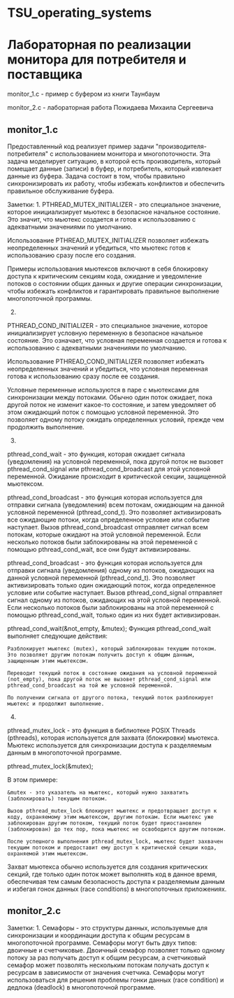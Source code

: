 # TSU_operating_systems
<h1>
Лабораторная по реализации монитора для потребителя и поставщика 
</h1>
monitor_1.c - пример с буфером из книги Таунбаум

monitor_2.c - лабораторная работа Пожидаева Михаила Сергеевича


<h2>monitor_1.c</h2> 
Предоставленный код реализует пример задачи "производителя-потребителя" с использованием монитора и многопоточности. Эта задача моделирует ситуацию, в которой есть производитель, который помещает данные (записи) в буфер, и потребитель, который извлекает данные из буфера. Задача состоит в том, чтобы правильно синхронизировать их работу, чтобы избежать конфликтов и обеспечить правильное обслуживание буфера.


Заметки:
1.
PTHREAD_MUTEX_INITIALIZER - это специальное значение, которое инициализирует мьютекс в безопасное начальное состояние. Это значит, что мьютекс создается и готов к использованию с адекватными значениями по умолчанию.

Использование PTHREAD_MUTEX_INITIALIZER позволяет избежать неопределенных значений и убедиться, что мьютекс готов к использованию сразу после его создания.

Примеры использования мьютексов включают в себя блокировку доступа к критическим секциям кода, ожидание и уведомление потоков о состоянии общих данных и другие операции синхронизации, чтобы избежать конфликтов и гарантировать правильное выполнение многопоточной программы.

2.
PTHREAD_COND_INITIALIZER - это специальное значение, которое инициализирует условную переменную в безопасное начальное состояние. Это означает, что условная переменная создается и готова к использованию с адекватными значениями по умолчанию.

Использование PTHREAD_COND_INITIALIZER позволяет избежать неопределенных значений и убедиться, что условная переменная готова к использованию сразу после ее создания.

Условные переменные используются в паре с мьютексами для синхронизации между потоками. Обычно один поток ожидает, пока другой поток не изменит какое-то состояние, и затем уведомляет об этом ожидающий поток с помощью условной переменной. Это позволяет одному потоку ожидать определенных условий, прежде чем продолжить выполнение.

3.
pthread_cond_wait - это функция, которая ожидает сигнала (уведомления) на условной переменной, пока другой поток не вызовет pthread_cond_signal или pthread_cond_broadcast для этой условной переменной. Ожидание происходит в критической секции, защищенной мьютексом.

pthread_cond_broadcast - это функция которая используется для отправки сигнала (уведомления) всем потокам, ожидающим на данной условной переменной (pthread_cond_t). Это позволяет активизировать все ожидающие потоки, когда определенное условие или событие наступает. Вызов pthread_cond_broadcast отправляет сигнал всем потокам, которые ожидают на этой условной переменной. Если несколько потоков были заблокированы на этой переменной с помощью pthread_cond_wait, все они будут активизированы.

pthread_cond_broadcast - это функция которая используется для отправки сигнала (уведомления) одному из потоков, ожидающих на данной условной переменной (pthread_cond_t). Это позволяет активизировать только один ожидающий поток, когда определенное условие или событие наступает. Вызов pthread_cond_signal отправляет сигнал одному из потоков, ожидающих на этой условной переменной. Если несколько потоков были заблокированы на этой переменной с помощью pthread_cond_wait, только один из них будет активизирован.

pthread_cond_wait(&not_empty, &mutex);
Функция pthread_cond_wait выполняет следующие действия:

    Разблокирует мьютекс (mutex), который заблокирован текущим потоком. Это позволяет другим потокам получить доступ к общим данным, защищенным этим мьютексом.
    
    Переводит текущий поток в состояние ожидания на условной переменной (not_empty), пока другой поток не вызовет pthread_cond_signal или pthread_cond_broadcast на той же условной переменной.
    
    По получении сигнала от другого потока, текущий поток разблокирует мьютекс и продолжит выполнение.

4.
pthread_mutex_lock - это функция в библиотеке POSIX Threads (pthreads), которая используется для захвата (блокировки) мьютекса. Мьютекс используется для синхронизации доступа к разделяемым данным в многопоточной программе.

pthread_mutex_lock(&mutex);

В этом примере:

    &mutex - это указатель на мьютекс, который нужно захватить (заблокировать) текущим потоком.
    
    Вызов pthread_mutex_lock блокирует мьютекс и предотвращает доступ к коду, охраняемому этим мьютексом, другим потокам. Если мьютекс уже заблокирован другим потоком, текущий поток будет приостановлен (заблокирован) до тех пор, пока мьютекс не освободится другим потоком.
    
    После успешного выполнения pthread_mutex_lock, мьютекс будет захвачен текущим потоком и предоставит ему доступ к критической секции кода, охраняемой этим мьютексом.

Захват мьютекса обычно используется для создания критических секций, где только один поток может выполнять код в данное время, обеспечивая тем самым безопасность доступа к разделяемым данным и избегая гонок данных (race conditions) в многопоточных приложениях.

<h2>monitor_2.c</h2> 


Заметки:
1. 
Семафоры - это структуры данных, используемые для синхронизации и координации доступа к общим ресурсам в многопоточной программе. Семафоры могут быть двух типов: двоичные и счетчиковые. Двоичный семафор позволяет только одному потоку за раз получать доступ к общим ресурсам, а счетчиковый семафор может позволять нескольким потокам получать доступ к ресурсам в зависимости от значения счетчика. Семафоры могут использоваться для решения проблемы гонки данных (race condition) и дедлока (deadlock) в многопоточной программе.